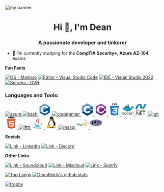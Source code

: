 <p align=”center”>
  <img width="1315" height="299" src="https://user-images.githubusercontent.com/5481657/173151016-8c95f6e2-163d-4b23-8cb4-4473d2286dfd.png" alt="my banner">   
</p>

<h1 align="center">Hi 👋, I'm Dean</h1>
<h3 align="center">A passionate developer and tinkerer</h3>

- 🌱 I’m currently studying for the **CompTIA Security+, Azure AZ-104** exams

**Fun Facts**

[![OS - Manjaro](https://img.shields.io/badge/OS-Manjaro-ff0066?style=for-the-badge&logo=manjaro)](https://manjaro.org)
[![Editor - Visual Studio Code](https://img.shields.io/badge/Editor-VS%20Code-ff0066?style=for-the-badge&logo=visual-studio-code)](https://code.visualstudio.com/)
[![IDE - Visual Studio 2022](https://img.shields.io/badge/IDE-Visual%20Studio-ff0066?style=for-the-badge&logo=visualstudio)](https://visualstudio.microsoft.com/)
[![Servers - OVH](https://img.shields.io/badge/Servers-OVH-ff0066?style=for-the-badge&logo=server-fault)](www.ovhcloud.com)

<h3 align="left">Languages and Tools:</h3>
<p align="left"> <a href="https://azure.microsoft.com/en-in/" target="_blank" rel="noreferrer"> <img src="https://www.vectorlogo.zone/logos/microsoft_azure/microsoft_azure-icon.svg" alt="azure" width="40" height="40"/> </a> <a href="https://www.gnu.org/software/bash/" target="_blank" rel="noreferrer"> <img src="https://www.vectorlogo.zone/logos/gnu_bash/gnu_bash-icon.svg" alt="bash" width="40" height="40"/> </a> <a href="https://www.cprogramming.com/" target="_blank" rel="noreferrer"> <img src="https://raw.githubusercontent.com/devicons/devicon/master/icons/c/c-original.svg" alt="c" width="40" height="40"/> </a> <a href="https://codeigniter.com" target="_blank" rel="noreferrer"> <img src="https://cdn.worldvectorlogo.com/logos/codeigniter.svg" alt="codeigniter" width="40" height="40"/> </a> <a href="https://www.w3schools.com/cpp/" target="_blank" rel="noreferrer"> <img src="https://raw.githubusercontent.com/devicons/devicon/master/icons/cplusplus/cplusplus-original.svg" alt="cplusplus" width="40" height="40"/> </a> <a href="https://www.w3schools.com/cs/" target="_blank" rel="noreferrer"> <img src="https://raw.githubusercontent.com/devicons/devicon/master/icons/csharp/csharp-original.svg" alt="csharp" width="40" height="40"/> </a> <a href="https://www.w3schools.com/css/" target="_blank" rel="noreferrer"> <img src="https://raw.githubusercontent.com/devicons/devicon/master/icons/css3/css3-original-wordmark.svg" alt="css3" width="40" height="40"/> </a> <a href="https://www.docker.com/" target="_blank" rel="noreferrer"> <img src="https://raw.githubusercontent.com/devicons/devicon/master/icons/docker/docker-original-wordmark.svg" alt="docker" width="40" height="40"/> </a> <a href="https://dotnet.microsoft.com/" target="_blank" rel="noreferrer"> <img src="https://raw.githubusercontent.com/devicons/devicon/master/icons/dot-net/dot-net-original-wordmark.svg" alt="dotnet" width="40" height="40"/> </a> <a href="https://git-scm.com/" target="_blank" rel="noreferrer"> <img src="https://www.vectorlogo.zone/logos/git-scm/git-scm-icon.svg" alt="git" width="40" height="40"/> </a> <a href="https://www.w3.org/html/" target="_blank" rel="noreferrer"> <img src="https://raw.githubusercontent.com/devicons/devicon/master/icons/html5/html5-original-wordmark.svg" alt="html5" width="40" height="40"/> </a> <a href="https://ifttt.com/" target="_blank" rel="noreferrer"> <img src="https://www.vectorlogo.zone/logos/ifttt/ifttt-ar21.svg" alt="ifttt" width="40" height="40"/> </a> <a href="https://www.java.com" target="_blank" rel="noreferrer"> <img src="https://raw.githubusercontent.com/devicons/devicon/master/icons/java/java-original.svg" alt="java" width="40" height="40"/> </a> </a> <a href="https://www.linux.org/" target="_blank" rel="noreferrer"> <img src="https://raw.githubusercontent.com/devicons/devicon/master/icons/linux/linux-original.svg" alt="linux" width="40" height="40"/> </a> <a href="https://www.microsoft.com/en-us/sql-server" target="_blank" rel="noreferrer"> <img src="https://www.svgrepo.com/show/303229/microsoft-sql-server-logo.svg" alt="mssql" width="40" height="40"/> </a> <a href="https://www.mysql.com/" target="_blank" rel="noreferrer"> <img src="https://raw.githubusercontent.com/devicons/devicon/master/icons/mysql/mysql-original-wordmark.svg" alt="mysql" width="40" height="40"/> </a> <a href="https://www.php.net" target="_blank" rel="noreferrer"> <img src="https://raw.githubusercontent.com/devicons/devicon/master/icons/php/php-original.svg" alt="php" width="40" height="40"/> </a> </a> </p>

**Socials**

[![Link - LinkedIn](https://img.shields.io/badge/Social-LinkedIn-red?style=for-the-badge&logo=linkedin)](https://www.linkedin.com/in/dean-reid/)
[![Link - Discord](https://img.shields.io/badge/Social-Discord-red?style=for-the-badge&logo=discord)](https://discord.gg/mN4tSk5n2R)

**Other Links**

[![Link - Soundcloud](https://img.shields.io/badge/Music-Soundcloud-blue?style=for-the-badge&logo=soundcloud)](https://soundcloud.com/deannreid)
[![Link - Mixcloud](https://img.shields.io/badge/Music-Mixcloud-blue?style=for-the-badge&logo=mixcloud)](http://mixcloud.com/deannreid)
[![Link - Spotify](https://img.shields.io/badge/Music-Spotify-blue?style=for-the-badge&logo=spotify)](https://open.spotify.com/user/deanreid)

[![Top Langs](https://github-readme-stats.vercel.app/api/top-langs/?username=deannreid&count_private=true&show_icons=true&theme=dark&include_all_commits=true&hide_border=true&layout=compact&langs_count=10)](https://github.com/deannreid)
[![DeanReids's github stats](https://github-readme-stats.vercel.app/api?username=deannreid&count_private=true&show_icons=true&theme=dark&include_all_commits=true&hide_border=true)](https://github.com/deannreid/)

[![trophy](https://github-profile-trophy.vercel.app/?username=deannreid&theme=onedark)](https://github.com/ryo-ma/github-profile-trophy)
